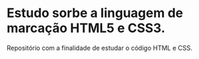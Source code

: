 # Estudo sorbe a linguagem de marcação HTML5 e CSS3.
Repositório com a finalidade de  estudar o código HTML e CSS.

